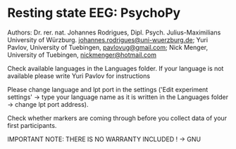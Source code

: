 # Resting state EEG: PsychoPy

Authors:
Dr. rer. nat. Johannes Rodrigues, Dipl. Psych. Julius-Maximilians University of Würzburg. johannes.rodrigues@uni-wuerzburg.de; 
Yuri Pavlov, University of Tuebingen, pavlovug@gmail.com; 
Nick Menger, University of Tuebingen, nickmenger@hotmail.com

Check available languages in the Languages folder.
If your language is not available please write Yuri Pavlov for instructions

Please change language and lpt port in the settings ('Edit experiment settings' -> type your language name as it is written in the Languages folder -> change lpt port address). 

Check whether markers are coming through before you collect data of your first participants.

IMPORTANT NOTE: THERE IS NO WARRANTY INCLUDED ! -> GNU 

